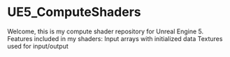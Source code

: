 # UE5_ComputeShaders

Welcome, this is my compute shader repository for Unreal Engine 5. 
Features included in my shaders:
Input arrays with initialized data
Textures used for input/output

